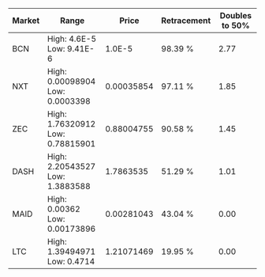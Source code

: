 | Market | Range | Price| Retracement | Doubles to 50% |
| --- | --- | --- | --- | --- |
| BCN | High: 4.6E-5<br />Low: 9.41E-6 | 1.0E-5 | 98.39 % | 2.77 |
| NXT | High: 0.00098904<br />Low: 0.0003398 | 0.00035854 | 97.11 % | 1.85 |
| ZEC | High: 1.76320912<br />Low: 0.78815901 | 0.88004755 | 90.58 % | 1.45 |
| DASH | High: 2.20543527<br />Low: 1.3883588 | 1.7863535 | 51.29 % | 1.01 |
| MAID | High: 0.00362<br />Low: 0.00173896 | 0.00281043 | 43.04 % | 0.00 |
| LTC | High: 1.39494971<br />Low: 0.4714 | 1.21071469 | 19.95 % | 0.00 |
